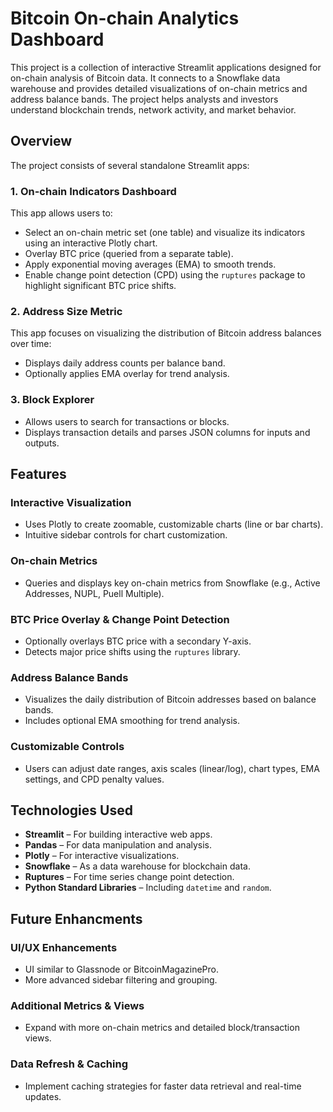 # Bitcoin On-chain Analytics Dashboard

This project is a collection of interactive Streamlit applications designed for on-chain analysis of Bitcoin data. It connects to a Snowflake data warehouse and provides detailed visualizations of on-chain metrics and address balance bands. The project helps analysts and investors understand blockchain trends, network activity, and market behavior.

## Overview

The project consists of several standalone Streamlit apps:

### 1. On-chain Indicators Dashboard
This app allows users to:
- Select an on-chain metric set (one table) and visualize its indicators using an interactive Plotly chart.
- Overlay BTC price (queried from a separate table).
- Apply exponential moving averages (EMA) to smooth trends.
- Enable change point detection (CPD) using the `ruptures` package to highlight significant BTC price shifts.

### 2. Address Size Metric
This app focuses on visualizing the distribution of Bitcoin address balances over time:
- Displays daily address counts per balance band.
- Optionally applies EMA overlay for trend analysis.

### 3. Block Explorer
- Allows users to search for transactions or blocks.
- Displays transaction details and parses JSON columns for inputs and outputs.

## Features

### Interactive Visualization
- Uses Plotly to create zoomable, customizable charts (line or bar charts).
- Intuitive sidebar controls for chart customization.

### On-chain Metrics
- Queries and displays key on-chain metrics from Snowflake (e.g., Active Addresses, NUPL, Puell Multiple).

### BTC Price Overlay & Change Point Detection
- Optionally overlays BTC price with a secondary Y-axis.
- Detects major price shifts using the `ruptures` library.

### Address Balance Bands
- Visualizes the daily distribution of Bitcoin addresses based on balance bands.
- Includes optional EMA smoothing for trend analysis.

### Customizable Controls
- Users can adjust date ranges, axis scales (linear/log), chart types, EMA settings, and CPD penalty values.

## Technologies Used
- **Streamlit** – For building interactive web apps.
- **Pandas** – For data manipulation and analysis.
- **Plotly** – For interactive visualizations.
- **Snowflake** – As a data warehouse for blockchain data.
- **Ruptures** – For time series change point detection.
- **Python Standard Libraries** – Including `datetime` and `random`.

## Future Enhancments
### UI/UX Enhancements
- UI similar to Glassnode or BitcoinMagazinePro.
- More advanced sidebar filtering and grouping.

### Additional Metrics & Views
- Expand with more on-chain metrics and detailed block/transaction views.

### Data Refresh & Caching
- Implement caching strategies for faster data retrieval and real-time updates.


